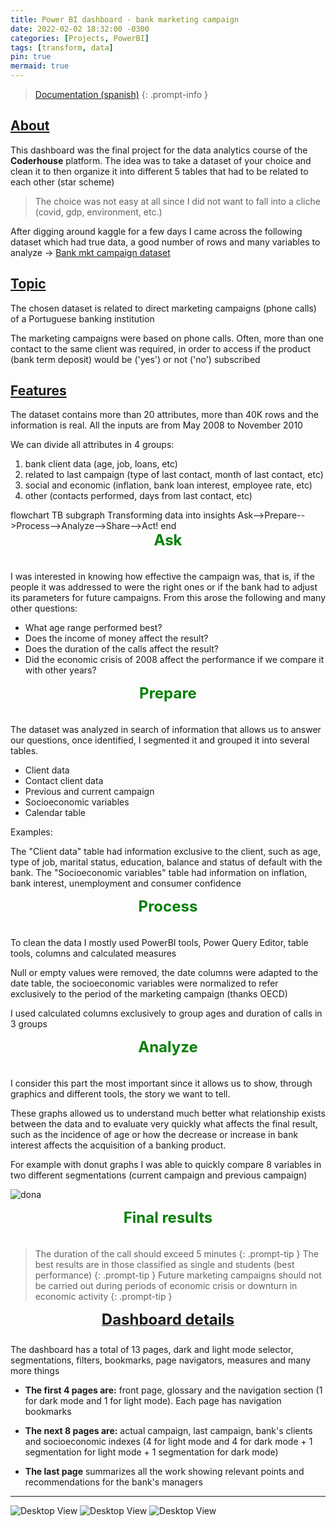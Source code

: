 ```yaml
---
title: Power BI dashboard - bank marketing campaign
date: 2022-02-02 18:32:00 -0300
categories: [Projects, PowerBI]
tags: [transform, data]
pin: true
mermaid: true
---
```


> <a href="https://drive.google.com/file/d/1_l537mzgDz2mY6SNOULbAlLisRYnIVsh/view?usp=sharing">Documentation (spanish)</a>
{: .prompt-info }

## <u>About</u>

This dashboard was the final project for the data analytics course of the **Coderhouse** platform. The idea was to take a dataset of your choice and clean it to then organize it into different 5 tables that had to be related to each other (star scheme)

> The choice was not easy at all since I did not want to fall into a cliche (covid, gdp, environment, etc.)

After digging around kaggle for a few days I came across the following dataset which had true data, a good number of rows and many variables to analyze -> <a href="https://www.kaggle.com/volodymyrgavrysh/bank-marketing-campaigns-dataset">Bank mkt campaign dataset</a>

## <u>Topic</u>

The chosen dataset is related to direct marketing campaigns (phone calls) of a Portuguese banking institution

The marketing campaigns were based on phone calls. Often, more than one contact to the same client was required, in order to access if the product (bank term deposit) would be ('yes') or not ('no') subscribed

## <u>Features</u>

The dataset contains more than 20 attributes, more than 40K rows and the information is real. All the inputs are from May 2008 to November 2010

We can divide all attributes in 4 groups: 

1. bank client data (age, job, loans, etc)
2. related to last campaign (type of last contact, month of last contact, etc)
3. social and economic (inflation, bank loan interest, employee rate, etc)
4. other (contacts performed, days from last contact, etc)

 <div class="mermaid">
flowchart TB
    subgraph Transforming data into insights
    Ask-->Prepare-->Process-->Analyze-->Share-->Act!
    end </div>

<div style="text-align:center;padding-bottom:21px"> <span style="color:green"><b><font size="5">Ask</font></b></span></div>

I was interested in knowing how effective the campaign was, that is, if the people it was addressed to were the right ones or if the bank had to adjust its parameters for future campaigns. From this arose the following and many other questions:

* What age range performed best?
* Does the income of money affect the result?
* Does the duration of the calls affect the result?
* Did the economic crisis of 2008 affect the performance if we compare it with other years?

<div style="text-align:center;padding-bottom:21px"> <span style="color:green"><b><font size="5">Prepare</font></b></span></div>

The dataset was analyzed in search of information that allows us to answer our questions, once identified, I segmented it and grouped it into several tables.

* Client data
* Contact client data
* Previous and current campaign
* Socioeconomic variables
* Calendar table 

Examples:

The "Client data" table had information exclusive to the client, such as age, type of job, marital status, education, balance and status of default with the bank.
The "Socioeconomic variables" table had information on inflation, bank interest, unemployment and consumer confidence

<div style="text-align:center;padding-bottom:21px"> <span style="color:green"><b><font size="5">Process</font></b></span></div>

To clean the data I mostly used PowerBI tools, Power Query Editor, table tools, columns and calculated measures

Null or empty values were removed, the date columns were adapted to the date table, the socioeconomic variables were normalized to refer exclusively to the period of the marketing campaign (thanks OECD)

I used calculated columns exclusively to group ages and duration of calls in 3 groups

<div style="text-align:center;padding-bottom:21px"> <span style="color:green"><b><font size="5">Analyze</font></b></span></div>

I consider this part the most important since it allows us to show, through graphics and different tools, the story we want to tell.

These graphs allowed us to understand much better what relationship exists between the data and to evaluate very quickly what affects the final result, such as the incidence of age or how the decrease or increase in bank interest affects the acquisition of a banking product.

For example with donut graphs I was able to quickly compare 8 variables in two different segmentations (current campaign and previous campaign)

![dona](\img\posts\web-scraping\dona.png)

<div style="text-align:center;padding-bottom:21px"> <span style="color:green"><b><font size="5">Final results</font></b></span></div>

> The duration of the call should exceed 5 minutes 
{: .prompt-tip }
> The best results are in those classified as single and students (best performance) 
{: .prompt-tip }
> Future marketing campaigns should not be carried out during periods of economic crisis or downturn in economic activity
{: .prompt-tip }

<div style="text-align:center;padding-bottom: 25px"> <u><b><font size="5">Dashboard details</font></b></u> </div>
The dashboard has a total of 13 pages, dark and light mode selector, segmentations, filters, bookmarks, page navigators, measures and many more things

- **The first 4 pages are:** front page, glossary and the navigation section (1 for dark mode and 1 for light mode). Each page has navigation bookmarks

- **The next 8 pages are:** actual campaign, last campaign, bank's clients and socioeconomic indexes 
(4 for light mode and 4 for dark mode + 1 segmentation for light mode + 1 segmentation for dark mode)

- **The last page** summarizes all the work showing relevant points and recommendations for the bank's managers

___

![Desktop View](/mainmain.png)
![Desktop View](/ndsnd.png)
![Desktop View](/last.png)